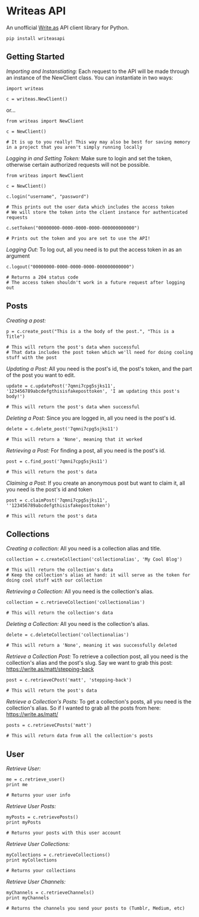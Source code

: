 # Writeas API
An unofficial [Write.as](https://write.as) API client library for Python.

```
pip install writeasapi
```

## **Getting Started**

_Importing and Instanstiating:_
Each request to the API will be made through an instance of the NewClient class. You can instantiate in two ways:

```
import writeas

c = writeas.NewClient()

```
or...

```
from writeas import NewClient

c = NewClient()

# It is up to you really! This way may also be best for saving memory in a project that you aren't simply running locally
```


_Logging in and Setting Token:_
Make sure to login and set the token, otherwise certain authorized requests will not be possible.

```
from writeas import NewClient

c = NewClient()

c.login("username", "password")

# This prints out the user data which includes the access token
# We will store the token into the client instance for authenticated requests

c.setToken("00000000-0000-0000-0000-000000000000")

# Prints out the token and you are set to use the API!
```

_Logging Out:_
To log out, all you need is to put the access token in as an argument

```
c.logout("00000000-0000-0000-0000-000000000000")

# Returns a 204 status code
# The access token shouldn't work in a future request after logging out
```

## **Posts**

_Creating a post:_

```
p = c.create_post("This is a the body of the post.", "This is a Title")

# This will return the post's data when successful
# That data includes the post token which we'll need for doing cooling stuff with the post
```

_Updating a Post:_
All you need is the post's id, the post's token, and the part of the post you want to edit.

```
update = c.updatePost('7qmni7cpg5sjks11', '123456789abcdefgthisisfakeposttoken', 'I am updating this post's body!')

# This will return the post's data when successful
```

_Deleting a Post:_
Since you are logged in, all you need is the post's id.

```
delete = c.delete_post('7qmni7cpg5sjks11')

# This will return a 'None', meaning that it worked
```


_Retrieving a Post:_
For finding a post, all you need is the post's id.

```
post = c.find_post('7qmni7cpg5sjks11')

# This will return the post's data
```

_Claiming a Post_:
If you create an anonymous post but want to claim it, all you need is the post's id and token

```
post = c.claimPost('7qmni7cpg5sjks11', ''123456789abcdefgthisisfakeposttoken')

# This will return the post's data
```


## **Collections**

_Creating a collection:_ 
All you need is a collection alias and title.

```
collection = c.createCollection('collectionalias', 'My Cool Blog')

# This will return the collection's data
# Keep the collection's alias at hand: it will serve as the token for doing cool stuff with our collection
```

_Retrieving a Collection:_
All you need is the collection's alias.

```
collection = c.retrieveCollection('collectionalias')

# This will return the collection's data
```

_Deleting a Collection:_
All you need is the collection's alias.

```
delete = c.deleteCollection('collectionalias')

# This will return a 'None', meaning it was successfully deleted
```

_Retrieve a Collection Post:_
To retrieve a collection post, all you need is the collection's alias and the post's slug. Say we want to grab this post: https://write.as/matt/stepping-back

```
post = c.retrieveCPost('matt', 'stepping-back')

# This will return the post's data 
```

_Retrieve a Collection's Posts:_
To get a collection's posts, all you need is the collection's alias. So if I wanted to grab all the posts from here: https://write.as/matt/

```
posts = c.retrieveCPosts('matt')

# This will return data from all the collection's posts
```

## **User**

_Retrieve User:_

```
me = c.retrieve_user()
print me

# Returns your user info 
```
_Retrieve User Posts:_

```
myPosts = c.retrievePosts()
print myPosts

# Returns your posts with this user account
```

_Retrieve User Collections:_

```
myCollections = c.retrieveCollections()
print myCollections

# Returns your collections
```

_Retrieve User Channels:_

```
myChannels = c.retrieveChannels()
print myChannels

# Returns the channels you send your posts to (Tumblr, Medium, etc)
```
